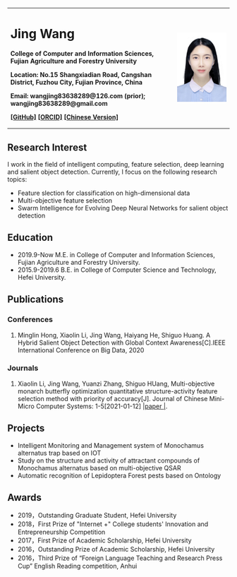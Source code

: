 <table border="0">
  <tr>
    <td width="75%">
      <h1>Jing Wang </h1>
      <p><b>College of Computer and Information Sciences, Fujian Agriculture and Forestry University</b></p>
      <p><b>Location: No.15 Shangxiadian Road, Cangshan District, Fuzhou City, Fujian Province, China</b></p>
      <p><b>Email: wangjing83638289@126.com (prior);   wangjing83638289@gmail.com </b></p>
      <p><b><a href="https://github.com/Abigale666" title="GitHub">[GitHub]</a> <a href="https://orcid.org/0000-0001-8360-5395" title="ORCID">[ORCID]</a> <a href="/index.html" title="Chinese Version">[Chinese Version]</a></b></p>
    </td>
    <td width="25%">
      <img src="/白底.jpg" width="100%">     
    </td>
  </tr>
</table>

## Research Interest
I work in the field of intelligent computing, feature selection, deep learning and salient object detection. Currently, I focus on the following research topics:
- Feature slection for classification on high-dimensional data
- Multi-objective feature selection
- Swarm Intelligence for Evolving Deep Neural Networks for salient object detection

## Education

- 2019.9-Now       M.E. in College of Computer and Information Sciences, Fujian Agriculture and Forestry University. 
- 2015.9-2019.6    B.E. in College of Computer Science and Technology, Hefei University.

## Publications
### Conferences
1. Minglin Hong, Xiaolin Li, Jing Wang, Haiyang He, Shiguo Huang. A Hybrid Salient Object Detection with Global Context Awareness[C].IEEE International Conference on Big Data, 2020
### Journals
1. Xiaolin Li, Jing Wang, Yuanzi Zhang, Shiguo HUang, Multi-objective monarch butterfly optimization quantitative structure-activity feature selection method with priority of accuracy[J]. Journal of Chinese Mini-Micro Computer Systems: 1-5[2021-01-12] [ &#124;paper &#124;](https://kns.cnki.net/kcms/detail/detail.aspx?dbcode=CAPJ&dbname=CAPJLAST&filename=XXWX2020123000J&v=vqr7qLa%25mmd2B90dv6eZOXJ3erXDEgdpKad81Pp6USSzlgHXq8Opi0X4WDzmGDmJypBPg).

## Projects

- Intelligent Monitoring and Management system of Monochamus alternatus trap based on IOT
- Study on the structure and activity of attractant compounds of Monochamus alternatus based on multi-objective QSAR
- Automatic recognition of Lepidoptera Forest pests based on Ontology

## Awards

- 2019，Outstanding Graduate Student, Hefei University 
- 2018，First Prize of "Internet +" College students' Innovation and Entrepreneurship Competition
- 2017，First Prize of Academic Scholarship, Hefei University
- 2016，Outstanding Prize of Academic Scholarship, Hefei University
- 2016，Third Prize of “Foreign Language Teaching and Research Press Cup” English Reading competition, Anhui

